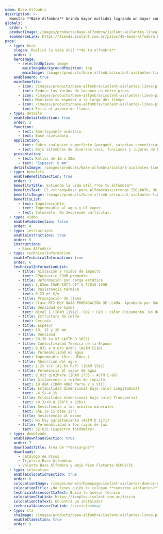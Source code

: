 ```yaml
---
name: Base Alfombra
description: >-
  Nuestro **Base Alfombra** brinda mayor mullidez logrando un mayor confort al andar. Además reduce ampliamente el desgaste para su alfombra, ya que desancla la carpeta de la misma evitando esfuerzos de rosamiento. Está compuesto por una espuma Isolant bicolor de mayor densidad con retardante de llamas. Todo esto duplica la vida útil de la alfombra.<br /><br />Además toma pequeños desniveles de la carpeta de terminación, logrando una terminación plana y estética sin "globos".
globals:
  order: 4
  productImage: /images/products/base-alfombra/isolant-aislantes-linea-pisos-base-alfombra-imagen-rollo.png
  ecommerceLink: https://tienda.isolant.com.ar/pisos/49-base-alfombra.html
page:
  - type: hero
    slogan: Duplicá la vida útil **de tu alfombra**
    order: 1
    heroImage:
      - selectedOption: image
        mainImageBackgroundPosition: top
        mainImage: /images/products/base-alfombra/isolant-aislantes-linea-pisos-base-alfombra-imagen-fondo.jpg
    enableHero: true
    mainBenefits:
      - icon: /images/products/base-alfombra/isolant-aislantes-linea-pisos-base-alfombra-beneficio-1.svg
        text: Reduce los ruidos de taconeo en entre pisos
      - icon: /images/products/base-alfombra/isolant-aislantes-linea-pisos-base-alfombra-beneficio-2.svg
        text: Mantiene su espesor a lo largo del tiempo
      - icon: /images/products/base-alfombra/isolant-aislantes-linea-pisos-base-alfombra-beneficio-3.svg
        text: Evita el avance de llamas
  - type: details
    enableDetailsSection: true
    order: 2
    function:
      - text: Amortiguante acústico.
      - text: Base niveladora.
    application:
      - text: Sobre cualquier superficie (parquet, carpetas cementicias, mosaicos, etc.).
      - text: Bajo alfombras de diversos usos, funciones y lugares de bajo tránsito.
    presentation:
      - text: Rollos de 1m x 20m
      - text: "Espesor: 6 mm"
    detailsImage: /images/products/base-alfombra/isolant-aislantes-linea-pisos-base-alfombra-imagen-detalle.jpg
  - type: benefits
    enableBenefitsSection: true
    order: 3
    benefitsTitle: Extiende la vida útil **de tu alfombra**
    benefitsText: El <strong>Base para Alfombras</strong> ISOLANT®, de 6 mm de espesor, prolonga la vida útil de su alfombra, brinda un mayor confort al andar y es un excelente aislante acústico de ruidos de impacto.<br /><br />Es un producto higiénico, resistente, impermeable, flexible, elástico y de máxima vida útil.
    benefitsImage: /images/products/base-alfombra/isolant-aislantes-linea-pisos-base-alfombra-beneficio-exclusivo.jpg
    benefitsList:
      - text: Imputrescible.
      - text: Impermeable al agua y el vapor.
      - text: Saludable. No desprende partículas.
  - type: video
    enableVideoSection: false
    order: 4
  - type: instructions
    enableInstructions: true
    order: 5
    instructions:
      - Base Alfombra
  - type: technicalInformation
    enableTechnicalInformation: true
    order: 6
    technicalInformationList:
      - title: Aislación a ruidos de impacto
        text: CPAcoustic 29dB promedio
      - title: Deformación por carga estática
        text: 1,83mm IRAM-INTI-CIT G 77018-1998
      - title: Resistencia térmica
        text: 0.23 m².K/w
      - title: Propagación de llama
        text: Clase RE2 MUY BAJA PROPAGACIÓN DE LLAMA. Aprobada por Bomberos Argentina.
      - title: Densidad de humos
        text: Nivel 1 (IRAM 11912). CO2 + H20 + calor únicamente. No desprende gases envenenantes.
      - title: Estructura de celda
        text: Cerrada
      - title: Espesor
        text: 10, 15 y 20 mm
      - title: Densidad
        text: 20-30 kg m3 (ASTM D 1622)
      - title: Conductividad Térmica de la Espuma
        text: 0.035 a 0.045 W/m°C (ASTM C518)
      - title: Permeabilidad al agua
        text: Impermeable (Dir. UEAtc.)
      - title: Absorción del agua
        text: 1.2% V/V (42.6% P/P) (IRAM 1582)
      - title: Permeancia al vapor de agua
        text: 0.033 g/m2hkPa (IRAM 1735 - ASTM E-96)
      - title: Aislamiento a ruidos de impacto
        text: 19 dBA (IRAM 4063 Parte V y VII)
      - title: Estabilidad dimensional bajo calor Longitudinal
        text: -4.5/-4.2%
      - title: Estabilidad dimensional bajo calor Transversal
        text: +0.3/+0.8 (70°C x 22hs)
      - title: Resistencia a los aceites minerales
        text: SAE 30 15 días 23°C
      - title: Resistencia al ozono
        text: No hay agrietamiento (ASTM D 1171)
      - title: Permeabilidad a los rayos de luz
        text: 52-63% (Espectro fotómetro)
  - type: downloads
    enableDownloadsSection: true
    order: 7
    downloadsTitle: Área de **descargas**
    downloads:
      - Catálogo de Pisos
      - Tríptico Base Alfombras
      - Volante Base Alfombra y Bajo Piso Flotante ACOUSTIC
  - type: colocation
    enableColocationSection: true
    order: 8
    colocationImage: /images/owners/homepage/isolant-aislantes-duenos-e-inquilinos-isoplus-colocation.jpg
    colocationTitle: ¿No tenés quién te coloque **nuestros aislantes?**
    technicalAssessorCtaText: Buscá tu asesor técnico
    colocationCtaLink: https://isoplus.isolant.com.ar/inicio
    colocationCtaText: Encontrá un instalador
    technicalAssessorCtaLink: /servicios#map
  - type: cta
    ctaImage: /images/products/base-alfombra/isolant-aislantes-linea-pisos-base-alfombra-cta-fondo.jpg
    enableCtaSection: true
    order: 9
---
```

